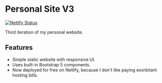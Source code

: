 # Personal Site V3

[![Netlify Status](https://api.netlify.com/api/v1/badges/338d0761-7330-4d35-9e39-7f824b8170d5/deploy-status)](https://app.netlify.com/sites/kidus-ca/deploys)

Third iteration of my personal website.

## Features

- Simple static website with responsive UI.
- Uses built-in Bootstrap 5 components.
- Now deployed for free on Netlify, because I don't like paying exorbitant hosting bills.

